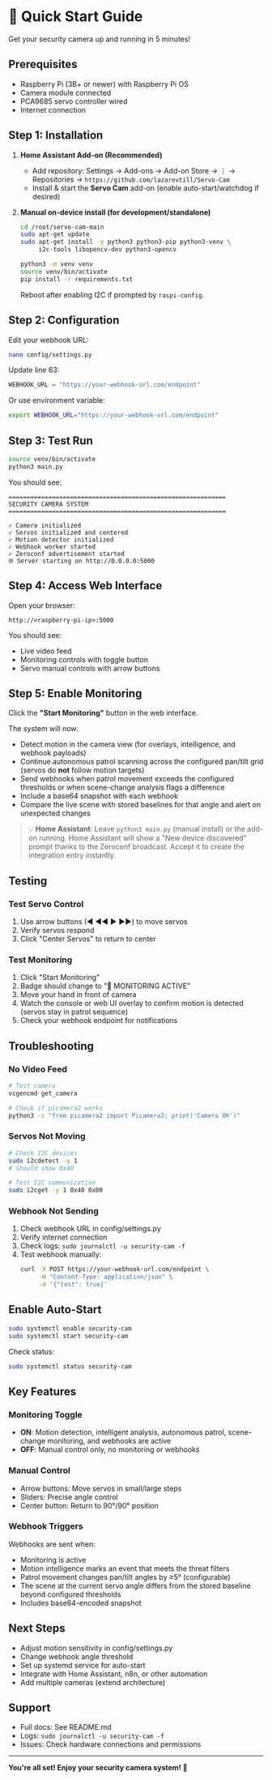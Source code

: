 # 🚀 Quick Start Guide

Get your security camera up and running in 5 minutes!

## Prerequisites

- Raspberry Pi (3B+ or newer) with Raspberry Pi OS
- Camera module connected
- PCA9685 servo controller wired
- Internet connection

## Step 1: Installation

1. **Home Assistant Add-on (Recommended)**
   - Add repository: Settings → Add-ons → Add-on Store → ⋮ → Repositories → `https://github.com/lazarevtill/Servo-Cam`
   - Install & start the **Servo Cam** add-on (enable auto-start/watchdog if desired)

2. **Manual on-device install (for development/standalone)**

   ```bash
   cd /root/servo-cam-main
   sudo apt-get update
   sudo apt-get install -y python3 python3-pip python3-venv \
        i2c-tools libopencv-dev python3-opencv

   python3 -m venv venv
   source venv/bin/activate
   pip install -r requirements.txt
   ```

   Reboot after enabling I2C if prompted by `raspi-config`.

## Step 2: Configuration

Edit your webhook URL:

```bash
nano config/settings.py
```

Update line 63:
```python
WEBHOOK_URL = "https://your-webhook-url.com/endpoint"
```

Or use environment variable:
```bash
export WEBHOOK_URL="https://your-webhook-url.com/endpoint"
```

## Step 3: Test Run

```bash
source venv/bin/activate
python3 main.py
```

You should see:
```
============================================================
SECURITY CAMERA SYSTEM
============================================================

✓ Camera initialized
✓ Servos initialized and centered
✓ Motion detector initialized
✓ Webhook worker started
✓ Zeroconf advertisement started
🌐 Server starting on http://0.0.0.0:5000
```

## Step 4: Access Web Interface

Open your browser:
```
http://<raspberry-pi-ip>:5000
```

You should see:
- Live video feed
- Monitoring controls with toggle button
- Servo manual controls with arrow buttons

## Step 5: Enable Monitoring

Click the **"Start Monitoring"** button in the web interface.

The system will now:
- Detect motion in the camera view (for overlays, intelligence, and webhook payloads)
- Continue autonomous patrol scanning across the configured pan/tilt grid (servos do **not** follow motion targets)
- Send webhooks when patrol movement exceeds the configured thresholds or when scene-change analysis flags a difference
- Include a base64 snapshot with each webhook
- Compare the live scene with stored baselines for that angle and alert on unexpected changes

> 💡 **Home Assistant**: Leave `python3 main.py` (manual install) or the add-on running. Home Assistant will show a "New device discovered" prompt thanks to the Zeroconf broadcast. Accept it to create the integration entry instantly.

## Testing

### Test Servo Control

1. Use arrow buttons (◀ ◀◀ ▶ ▶▶) to move servos
2. Verify servos respond
3. Click "Center Servos" to return to center

### Test Monitoring

1. Click "Start Monitoring"
2. Badge should change to "🔴 MONITORING ACTIVE"
3. Move your hand in front of camera
4. Watch the console or web UI overlay to confirm motion is detected (servos stay in patrol sequence)
5. Check your webhook endpoint for notifications

## Troubleshooting

### No Video Feed

```bash
# Test camera
vcgencmd get_camera

# Check if picamera2 works
python3 -c "from picamera2 import Picamera2; print('Camera OK')"
```

### Servos Not Moving

```bash
# Check I2C devices
sudo i2cdetect -y 1
# Should show 0x40

# Test I2C communication
sudo i2cget -y 1 0x40 0x00
```

### Webhook Not Sending

1. Check webhook URL in config/settings.py
2. Verify internet connection
3. Check logs: `sudo journalctl -u security-cam -f`
4. Test webhook manually:
   ```bash
   curl -X POST https://your-webhook-url.com/endpoint \
        -H "Content-Type: application/json" \
        -d '{"test": true}'
   ```

## Enable Auto-Start

```bash
sudo systemctl enable security-cam
sudo systemctl start security-cam
```

Check status:
```bash
sudo systemctl status security-cam
```

## Key Features

### Monitoring Toggle
- **ON**: Motion detection, intelligent analysis, autonomous patrol, scene-change monitoring, and webhooks are active
- **OFF**: Manual control only, no monitoring or webhooks

### Manual Control
- Arrow buttons: Move servos in small/large steps
- Sliders: Precise angle control
- Center button: Return to 90°/90° position

### Webhook Triggers
Webhooks are sent when:
- Monitoring is active
- Motion intelligence marks an event that meets the threat filters
- Patrol movement changes pan/tilt angles by ≥5° (configurable)
- The scene at the current servo angle differs from the stored baseline beyond configured thresholds
- Includes base64-encoded snapshot

## Next Steps

- Adjust motion sensitivity in config/settings.py
- Change webhook angle threshold
- Set up systemd service for auto-start
- Integrate with Home Assistant, n8n, or other automation
- Add multiple cameras (extend architecture)

## Support

- Full docs: See README.md
- Logs: `sudo journalctl -u security-cam -f`
- Issues: Check hardware connections and permissions

---

**You're all set! Enjoy your security camera system! 🎉**
